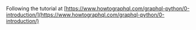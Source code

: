 Following the tutorial at [https://www.howtographql.com/graphql-python/0-introduction/](https://www.howtographql.com/graphql-python/0-introduction/)

